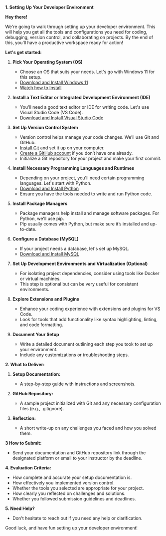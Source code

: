 **1. Setting Up Your Developer Environment**

 **Hey there!**

We're going to walk through setting up your developer environment. This will help you get all the tools and configurations you need for coding, debugging, version control, and collaborating on projects. By the end of this, you'll have a productive workspace ready for action!

 **Let's get started:**

1. **Pick Your Operating System (OS)**
   - Choose an OS that suits your needs. Let's go with Windows 11 for this setup.
   - [Download and Install Windows 11](https://www.microsoft.com/software-download/windows11)
   - [Watch how to Install](https://www.youtube.com/watch?v=xDHLM-FnwJQ)
     
2. **Install a Text Editor or Integrated Development Environment (IDE)**
   - You'll need a good text editor or IDE for writing code. Let's use Visual Studio Code (VS Code).
   - [Download and Install Visual Studio Code](https://code.visualstudio.com/Download)

3. **Set Up Version Control System**
   - Version control helps manage your code changes. We’ll use Git and GitHub.
   - [Install Git](https://git-scm.com/book/en/v2/Getting-Started-Installing-Git) and set it up on your computer.
   - [Create a GitHub account](https://github.com) if you don’t have one already.
   - Initialize a Git repository for your project and make your first commit.

4. **Install Necessary Programming Languages and Runtimes**
   - Depending on your project, you'll need certain programming languages. Let's start with Python.
   - [Download and Install Python](https://www.python.org)
   - Ensure you have the tools needed to write and run Python code.

5. **Install Package Managers**
   - Package managers help install and manage software packages. For Python, we'll use pip.
   - Pip usually comes with Python, but make sure it’s installed and up-to-date.

6. **Configure a Database (MySQL)**
   - If your project needs a database, let's set up MySQL.
   - [Download and Install MySQL](https://dev.mysql.com/downloads/windows/installer/5.7.html)

7. **Set Up Development Environments and Virtualization (Optional)**
   - For isolating project dependencies, consider using tools like Docker or virtual machines.
   - This step is optional but can be very useful for consistent environments.

8. **Explore Extensions and Plugins**
   - Enhance your coding experience with extensions and plugins for VS Code.
   - Look for tools that add functionality like syntax highlighting, linting, and code formatting.

9. **Document Your Setup**
   - Write a detailed document outlining each step you took to set up your environment.
   - Include any customizations or troubleshooting steps.

**2. What to Deliver:**

1. **Setup Documentation:**
   - A step-by-step guide with instructions and screenshots.

2. **GitHub Repository:**
   - A sample project initialized with Git and any necessary configuration files (e.g., .gitignore).

3. **Reflection:**
   - A short write-up on any challenges you faced and how you solved them.

**3 How to Submit:**

- Send your documentation and GitHub repository link through the designated platform or email to your instructor by the deadline.

**4. Evaluation Criteria:**

- How complete and accurate your setup documentation is.
- How effectively you implemented version control.
- Whether the tools you selected are appropriate for your project.
- How clearly you reflected on challenges and solutions.
- Whether you followed submission guidelines and deadlines.

**5. Need Help?**

- Don't hesitate to reach out if you need any help or clarification.

Good luck, and have fun setting up your developer environment!






